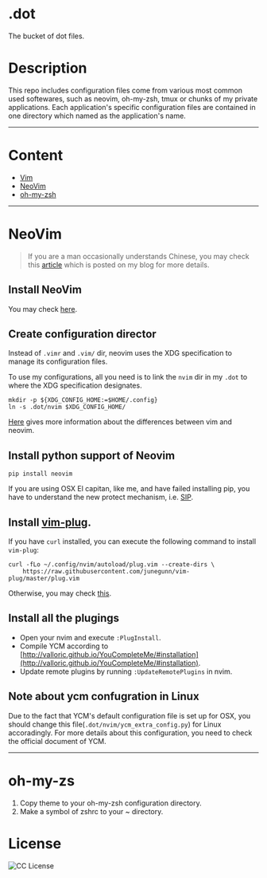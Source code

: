 # .dot
The bucket of dot files.

# Description

This repo includes configuration files come from various most common used softewares, such as neovim, oh-my-zsh, tmux or chunks of my private applications. Each application's specific configuration files are contained in one directory which named as the application's name.

---

# Content
- [Vim](#vim)
- [NeoVim](#neovim)
- [oh-my-zsh](#oh-my-zsh)

---

# NeoVim

> If you are a man occasionally understands Chinese, you may check this [article](http://www.d0u9.xyz/neovim-pei-zhi-yu-cha-jian-shuo-ming/) which is posted on my blog for more details.

## Install NeoVim

You may check [here](https://github.com/neovim/neovim/wiki/Installing-Neovim).

## Create configuration director

Instead of `.vimr` and `.vim/` dir, neovim uses the XDG specification to manage its configuration files.

To use my configurations, all you need is to link the `nvim` dir in my `.dot` to where the XDG specification designates.

```
mkdir -p ${XDG_CONFIG_HOME:=$HOME/.config}
ln -s .dot/nvim $XDG_CONFIG_HOME/
```

[Here](https://neovim.io/doc/user/nvim_from_vim.html) gives more information about the differences between vim and neovim.

## Install python support of Neovim

```
pip install neovim
```

If you are using OSX El capitan, like me, and have failed installing pip, you have to understand the new protect mechanism, i.e. [SIP](https://en.wikipedia.org/wiki/System_Integrity_Protection).

## Install [vim-plug](https://github.com/junegunn/vim-plug).

If you have `curl` installed, you can execute the following command to install `vim-plug`:

```
curl -fLo ~/.config/nvim/autoload/plug.vim --create-dirs \
    https://raw.githubusercontent.com/junegunn/vim-plug/master/plug.vim
```

Otherwise, you may check [this](https://github.com/junegunn/vim-plug#installation).

## Install all the plugings

- Open your nvim and execute `:PlugInstall`.
- Compile YCM according to [http://valloric.github.io/YouCompleteMe/#installation](http://valloric.github.io/YouCompleteMe/#installation).
- Update remote plugins by running `:UpdateRemotePlugins` in nvim.

## Note about ycm confugration in Linux

Due to the fact that YCM's default configuration file is set up for OSX, you should change this file(`.dot/nvim/ycm_extra_config.py`) for Linux accoradingly. For more details about this configuration, you need to check the official document of YCM.

---

# oh-my-zs

1. Copy theme to your oh-my-zsh configuration directory.
2. Make a symbol of zshrc to your ~ directory.


# License
![CC License](http://i.creativecommons.org/l/by-nc-sa/3.0/88x31.png)
